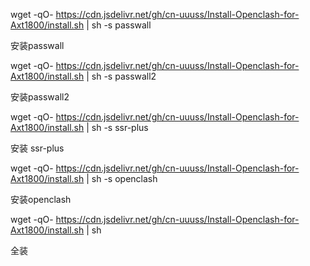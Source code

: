 wget -qO- https://cdn.jsdelivr.net/gh/cn-uuuss/Install-Openclash-for-Axt1800/install.sh | sh -s passwall

安装passwall

wget -qO- https://cdn.jsdelivr.net/gh/cn-uuuss/Install-Openclash-for-Axt1800/install.sh | sh -s passwall2 

安装passwall2


wget -qO- https://cdn.jsdelivr.net/gh/cn-uuuss/Install-Openclash-for-Axt1800/install.sh | sh -s ssr-plus 

安装 ssr-plus


wget -qO- https://cdn.jsdelivr.net/gh/cn-uuuss/Install-Openclash-for-Axt1800/install.sh | sh -s openclash 

安装openclash


wget -qO- https://cdn.jsdelivr.net/gh/cn-uuuss/Install-Openclash-for-Axt1800/install.sh | sh 

全装 
 
